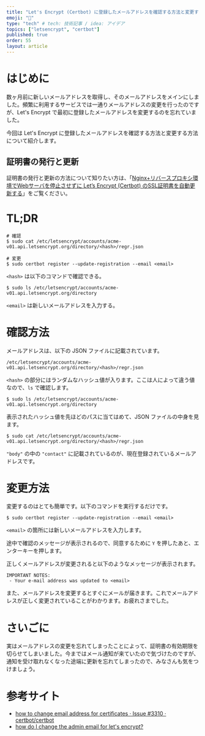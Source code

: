 ```yaml
---
title: "Let's Encrypt (Certbot) に登録したメールアドレスを確認する方法と変更する方法"
emoji: "👋"
type: "tech" # tech: 技術記事 / idea: アイデア
topics: ["letsencrypt", "certbot"]
published: true
order: 55
layout: article
---
```


# はじめに
数ヶ月前に新しいメールアドレスを取得し、そのメールアドレスをメインにしました。頻繁に利用するサービスでは一通りメールアドレスの変更を行ったのですが、Let's Encrypt で最初に登録したメールアドレスを変更するのを忘れていました。

今回は Let's Encrypt に登録したメールアドレスを確認する方法と変更する方法について紹介します。

## 証明書の発行と更新
証明書の発行と更新の方法について知りたい方は、「[Nginx+リバースプロキシ環境でWebサーバを停止させずに Let’s Encrypt (Certbot) のSSL証明書を自動更新する](https://qiita.com/noraworld/items/a2b4a5fabd7bf6ca25e0)」をご覧ください。

# TL;DR
```
# 確認
$ sudo cat /etc/letsencrypt/accounts/acme-v01.api.letsencrypt.org/directory/<hash>/regr.json

# 変更
$ sudo certbot register --update-registration --email <email>
```

`<hash>` は以下のコマンドで確認できる。

```
$ sudo ls /etc/letsencrypt/accounts/acme-v01.api.letsencrypt.org/directory
```

`<email>` は新しいメールアドレスを入力する。

# 確認方法
メールアドレスは、以下の JSON ファイルに記載されています。

```
/etc/letsencrypt/accounts/acme-v01.api.letsencrypt.org/directory/<hash>/regr.json
```

`<hash>` の部分にはランダムなハッシュ値が入ります。ここは人によって違う値なので、`ls` で確認します。

```
$ sudo ls /etc/letsencrypt/accounts/acme-v01.api.letsencrypt.org/directory
```

表示されたハッシュ値を先ほどのパスに当てはめて、JSON ファイルの中身を見ます。

```
$ sudo cat /etc/letsencrypt/accounts/acme-v01.api.letsencrypt.org/directory/<hash>/regr.json
```

`"body"` の中の `"contact"` に記載されているのが、現在登録されているメールアドレスです。

# 変更方法
変更するのはとても簡単です。以下のコマンドを実行するだけです。

```
$ sudo certbot register --update-registration --email <email>
```

`<email>` の箇所には新しいメールアドレスを入力します。

途中で確認のメッセージが表示されるので、同意するために `Y` を押したあと、エンターキーを押します。

正しくメールアドレスが変更されると以下のようなメッセージが表示されます。

```
IMPORTANT NOTES:
 - Your e-mail address was updated to <email>
```

また、メールアドレスを変更するとすぐにメールが届きます。これでメールアドレスが正しく変更されていることがわかります。お疲れさまでした。

# さいごに
実はメールアドレスの変更を忘れてしまったことによって、証明書の有効期限を切らせてしまいました。今まではメール通知が来ていたので気づけたのですが、通知を受け取れなくなった途端に更新を忘れてしまったので、みなさんも気をつけましょう。

# 参考サイト
- [how to change email address for certificates · Issue #3310 · certbot/certbot](https://github.com/certbot/certbot/issues/3310)
- [how do I change the admin email for let's encrypt?](https://serverfault.com/questions/751079/how-do-i-change-the-admin-email-for-lets-encrypt)
